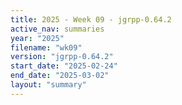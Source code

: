 ```yaml
---
title: 2025 - Week 09 - jgrpp-0.64.2
active_nav: summaries
year: "2025"
filename: "wk09"
version: "jgrpp-0.64.2"
start_date: "2025-02-24"
end_date: "2025-03-02"
layout: "summary"
---
```

